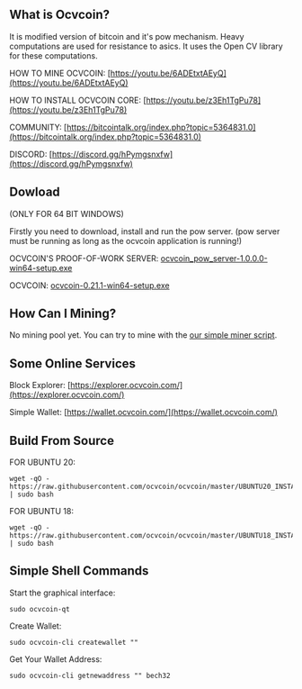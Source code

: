 What is Ocvcoin?
----------------

It is modified version of bitcoin and it's pow mechanism. Heavy computations are used for resistance to asics. It uses the Open CV library for these computations.

HOW TO MINE OCVCOIN: [https://youtu.be/6ADEtxtAEyQ](https://youtu.be/6ADEtxtAEyQ)

HOW TO INSTALL OCVCOIN CORE: [https://youtu.be/z3Eh1TgPu78](https://youtu.be/z3Eh1TgPu78)

COMMUNITY: [https://bitcointalk.org/index.php?topic=5364831.0](https://bitcointalk.org/index.php?topic=5364831.0)

DISCORD: [https://discord.gg/hPymgsnxfw](https://discord.gg/hPymgsnxfw)

Dowload
----------------

(ONLY FOR 64 BIT WINDOWS)

Firstly you need to download, install and run the pow server. (pow server must be running as long as the ocvcoin application is running!)

OCVCOIN'S PROOF-OF-WORK SERVER: [ocvcoin_pow_server-1.0.0.0-win64-setup.exe](https://github.com/ocvcoin/pow_server/releases/download/1.0.0.0/ocvcoin_pow_server-1.0.0.0-win64-setup.exe)

OCVCOIN: [ocvcoin-0.21.1-win64-setup.exe](https://github.com/ocvcoin/ocvcoin/releases/download/v0.21.1/ocvcoin-0.21.1-win64-setup.exe)


How Can I Mining?
----------------

No mining pool yet. You can try to mine with the [our simple miner script](https://github.com/ocvcoin/ocv_miner).


Some Online Services
----------------

Block Explorer: [https://explorer.ocvcoin.com/](https://explorer.ocvcoin.com/)

Simple Wallet: [https://wallet.ocvcoin.com/](https://wallet.ocvcoin.com/)


Build From Source
----------------

FOR UBUNTU 20:

```
wget -qO - https://raw.githubusercontent.com/ocvcoin/ocvcoin/master/UBUNTU20_INSTALLER.sh | sudo bash

```

FOR UBUNTU 18:

```
wget -qO - https://raw.githubusercontent.com/ocvcoin/ocvcoin/master/UBUNTU18_INSTALLER.sh | sudo bash

```


Simple Shell Commands
----------------


Start the graphical interface:


```
sudo ocvcoin-qt

```


Create Wallet:

```
sudo ocvcoin-cli createwallet ""

```

Get Your Wallet Address:

```
sudo ocvcoin-cli getnewaddress "" bech32

```
